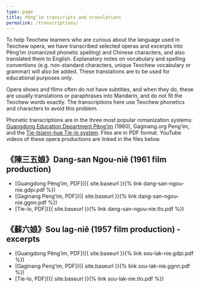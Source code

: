 ```yaml
---
type: page
title: Pêng’im transcripts and translations
permalink: /transcriptions/
---
```


To help Teochew learners who are curious about the language used in Teochew
opera, we have transcribed selected operas and excerpts into Pêng’im (romanized
phonetic spelling) and Chinese characters, and also translated them to English.
Explanatory notes on vocabulary and spelling conventions (e.g. non-standard
characters, unique Teochew vocabulary or grammar) will also be added. These
translations are to be used for educational purposes only. 

Opera shows and films often do not have subtitles, and when they do, these are
usually translations or paraphrases into Mandarin, and do not fit the Teochew
words exactly. The transcriptions here use Teochew phonetics and characters to
avoid this problem.

Phonetic transcriptions are in the three most popular romanization systems:
[Guangdong Education Department
Pêng’im](https://zh.wikipedia.org/wiki/潮州話拼音方案) (1960), Gaginang.org
Peng’im, and the [Tie-tsiann-hue Tie-lo system](http://teochew.pw). Files are
in PDF format. YouTube videos of these opera productions are linked in the
files below.


## 《陳三五娘》Dang-san Ngou-niê (1961 film production)

  * [Guangdong Pêng’im, PDF]({{ site.baseurl }}{% link dang-san-ngou-nie.gdpi.pdf %})
  * [Gaginang Peng’im, PDF]({{ site.baseurl }}{% link dang-san-ngou-nie.ggnn.pdf %})
  * [Tie-lo, PDF]({{ site.baseurl }}{% link dang-san-ngou-nie.tlo.pdf %})


## 《蘇六娘》Sou lag-niê (1957 film production) - excerpts

  * [Guangdong Pêng’im, PDF]({{ site.baseurl }}{% link sou-lak-nie.gdpi.pdf %})
  * [Gaginang Peng’im, PDF]({{ site.baseurl }}{% link sou-lak-nie.ggnn.pdf %})
  * [Tie-lo, PDF]({{ site.baseurl }}{% link sou-lak-nie.tlo.pdf %})



